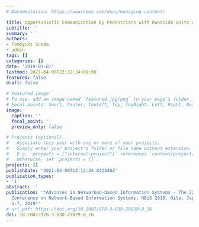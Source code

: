 ```yaml
---
# Documentation: https://wowchemy.com/docs/managing-content/

title: Opportunistic Communication by Pedestrians with Roadside Units as Message Caches
subtitle: ''
summary: ''
authors:
- Tomoyuki Sueda
- admin
tags: []
categories: []
date: '2019-01-01'
lastmod: 2021-04-08T22:12:24+09:00
featured: false
draft: false

# Featured image
# To use, add an image named `featured.jpg/png` to your page's folder.
# Focal points: Smart, Center, TopLeft, Top, TopRight, Left, Right, BottomLeft, Bottom, BottomRight.
image:
  caption: ''
  focal_point: ''
  preview_only: false

# Projects (optional).
#   Associate this post with one or more of your projects.
#   Simply enter your project's folder or file name without extension.
#   E.g. `projects = ["internal-project"]` references `content/project/deep-learning/index.md`.
#   Otherwise, set `projects = []`.
projects: []
publishDate: '2021-04-08T13:12:24.642540Z'
publication_types:
- '1'
abstract: ''
publication: '*Advances in Networked-based Information Systems - The 22nd International
  Conference on Network-Based Information Systems, NBiS 2019, Oita, Japan, September
  5-7, 2019*'
# url_pdf: https://doi.org/10.1007/978-3-030-29029-0_16
doi: 10.1007/978-3-030-29029-0_16
---
```

